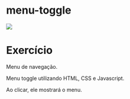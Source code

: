 # menu-toggle

 ![](menuJS/menuToggle.gif)
 
<h1> Exercício </h1>

Menu de navegação.

Menu toggle utilizando HTML, CSS e Javascript.

Ao clicar, ele mostrará o menu.
